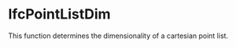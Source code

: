 IfcPointListDim
===============

This function determines the dimensionality of a cartesian point list.
